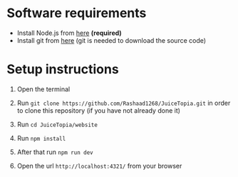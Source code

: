 # Software requirements

- Install Node.js from [here](https://nodejs.org/en/download/current) **(required)**
- Install git from [here](https://git-scm.com/downloads) (git is needed to download the source code)

# Setup instructions

1. Open the terminal

2. Run `git clone https://github.com/Rashaad1268/JuiceTopia.git` in order to clone this repository (if you have not already done it)

3. Run `cd JuiceTopia/website`

4. Run `npm install`

5. After that run `npm run dev`

6. Open the url `http://localhost:4321/` from your browser
